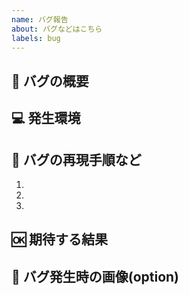 ```yaml
---
name: バグ報告
about: バグなどはこちら
labels: bug
---
```


## 🐛 バグの概要

## 💻 発生環境

## 👀 バグの再現手順など
1. 
2. 
3. 

## 🆗 期待する結果

## 📎 バグ発生時の画像(option)
